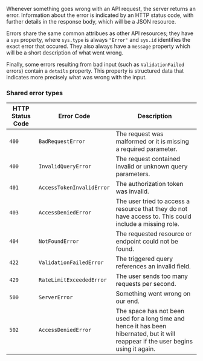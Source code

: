 Whenever something goes wrong with an API request, the server returns an error. Information about the error is indicated by an HTTP status code, with further details in the response body, which will be a JSON resource.

Errors share the same common attribues as other API resources; they have a `sys` property, where `sys.type` is always `"Error"` and `sys.id` identifies the exact error that occured. They also always have a `message` property which will be a short description of what went wrong.

Finally, some errors resulting from bad input (such as `ValidationFailed` errors) contain a `details` property. This property is structured data that indicates more precisely what was wrong with the input.

### Shared error types

HTTP Status Code |Error Code       |Description
-------------------|-----------------|----------------------------------------------------------------------------------
`400`|`BadRequestError`|The request was malformed or it is missing a required parameter.
`400`|`InvalidQueryError`|The request contained invalid or unknown query parameters.
`401`|`AccessTokenInvalidError`|The authorization token was invalid.
`403`|`AccessDeniedError`|The user tried to access a resource that they do not have access to. This could include a missing role.
`404`|`NotFoundError`|The requested resource or endpoint could not be found.
`422`|`ValidationFailedError`|The triggered query references an invalid field.
`429`|`RateLimitExceededError`|The user sends too many requests per second.
`500`|`ServerError`|Something went wrong on our end.
`502`|`AccessDeniedError`|The space has not been used for a long time and hence it has been hibernated, but it will reappear if the user begins using it again.

